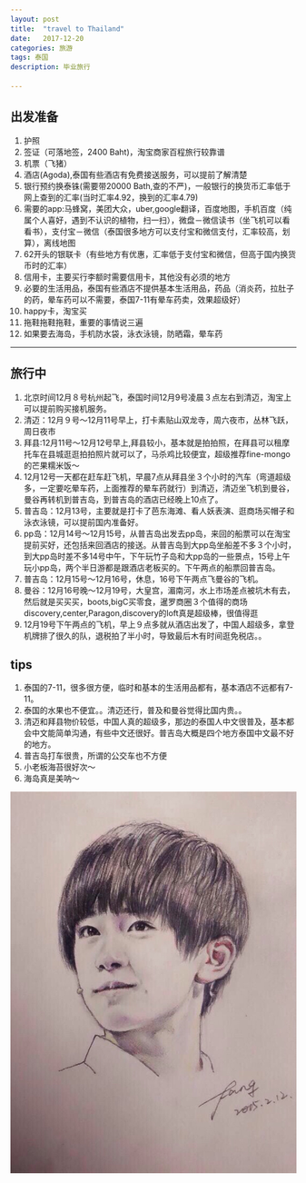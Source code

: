 ```yaml
---
layout: post
title:  "travel to Thailand"
date:   2017-12-20
categories: 旅游
tags: 泰国
description: 毕业旅行

---
```

## 出发准备
1. 护照
2. 签证（可落地签，2400 Baht)，淘宝商家百程旅行较靠谱
3. 机票（飞猪）
4. 酒店(Agoda),泰国有些酒店有免费接送服务，可以提前了解清楚
5. 银行预约换泰铢(需要带20000 Bath,查的不严)，一般银行的换货币汇率低于网上查到的汇率(当时汇率4.92，换到的汇率4.79)
6. 需要的app:马蜂窝，美团大众，uber,google翻译，百度地图，手机百度（纯属个人喜好，遇到不认识的植物，扫一扫），微盘－微信读书（坐飞机可以看看书），支付宝－微信（泰国很多地方可以支付宝和微信支付，汇率较高，划算），离线地图
7. 62开头的银联卡（有些地方有优惠，汇率低于支付宝和微信，但高于国内换货币时的汇率）
8. 信用卡，主要买行李额时需要信用卡，其他没有必须的地方
9. 必要的生活用品，泰国有些酒店不提供基本生活用品，药品（消炎药，拉肚子的药，晕车药可以不需要，泰国7-11有晕车药卖，效果超级好）
10. happy卡，淘宝买
11. 拖鞋拖鞋拖鞋，重要的事情说三遍
12. 如果要去海岛，手机防水袋，泳衣泳镜，防晒霜，晕车药
---
## 旅行中
1. 北京时间12月８号杭州起飞，泰国时间12月9号凌晨３点左右到清迈，淘宝上可以提前购买接机服务。
2. 清迈：12月９号～12月11号早上，打卡素贴山双龙寺，周六夜市，丛林飞跃，周日夜市
3. 拜县:12月11号～12月12号早上,拜县较小，基本就是拍拍照，在拜县可以租摩托车在县城逛逛拍拍照片就可以了，马杀鸡比较便宜，超级推荐fine-mongo的芒果糯米饭～
4. 12月12号一天都在赶车赶飞机，早晨7点从拜县坐３个小时的汽车（弯道超级多，一定要吃晕车药，上面推荐的晕车药就行）到清迈，清迈坐飞机到曼谷，曼谷再转机到普吉岛，到普吉岛的酒店已经晚上10点了。
5. 普吉岛：12月13号，主要就是打卡了芭东海滩、看人妖表演、逛商场买帽子和泳衣泳镜，可以提前国内准备好。
6. pp岛：12月14号～12月15号，从普吉岛出发去pp岛，来回的船票可以在淘宝提前买好，还包括来回酒店的接送。从普吉岛到大pp岛坐船差不多３个小时，到大pp岛时差不多14号中午，下午玩竹子岛和大pp岛的一些景点，15号上午玩小pp岛，两个半日游都是跟酒店老板买的。下午两点的船票回普吉岛。
7. 普吉岛：12月15号～12月16号，休息，16号下午两点飞曼谷的飞机。
8. 曼谷：12月16号晚～12月19号，大皇宫，湄南河，水上市场差点被坑木有去，然后就是买买买，boots,bigC买零食，暹罗商圈３个值得的商场discovery,center,Paragon,discovery的loft真是超级棒，很值得逛
9. 12月19号下午两点的飞机，早上９点多就从酒店出发了，中国人超级多，拿登机牌排了很久的队，退税拍了半小时，导致最后木有时间逛免税店。。

## tips
1. 泰国的7-11，很多很方便，临时和基本的生活用品都有，基本酒店不远都有7-11。
2. 泰国的水果也不便宜。。清迈还行，普及和曼谷觉得比国内贵。。
3. 清迈和拜县物价较低，中国人真的超级多，那边的泰国人中文很普及，基本都会中文能简单沟通，有些中文还很好。普吉岛大概是四个地方泰国中文最不好的地方。
4. 普吉岛打车很贵，所谓的公交车也不方便
5. 小老板海苔很好次～
6. 海岛真是美呐～

![](picture/Thailand/fengmian.jpeg) 